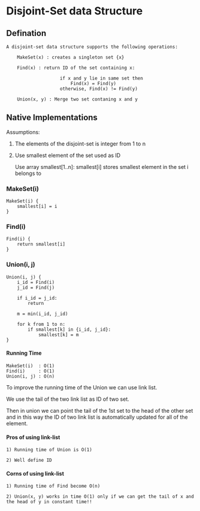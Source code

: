# Disjoint-Set data Structure

## Defination

	A disjoint-set data structure supports the following operations:

		MakeSet(x) : creates a singleton set {x}

		Find(x) : return ID of the set containing x:

						if x and y lie in same set then
							Find(x) = Find(y)
						otherwise, Find(x) != Find(y)

		Union(x, y) : Merge two set contaning x and y
		
		

## Native Implementations

Assumptions:

1) The elements of the disjoint-set is integer from 1 to n
	
2) Use smallest element of the set used as ID

	Use array smallest[1..n]: smallest[i] stores smallest element in the set i belongs to



### MakeSet(i)

	MakeSet(i) {
		smallest[i] = i
	}



### Find(i)

	Find(i) {
		return smallest[i]
	}



### Union(i, j)

	Union(i, j) {
		i_id = Find(i)
		j_id = Find(j)

		if i_id = j_id:
			return

		m = min(i_id, j_id)

		for k from 1 to n:
			if smallest[k] in {i_id, j_id}:
				smallest[k] = m
	}



#### Running Time

	MakeSet(i)  : O(1)
	Find(i)     : O(1)
	Union(i, j) : O(n)



To improve the running time of the Union we can use link list.

We use the tail of the two link list as ID of two set.
	
Then in union we can point the tail of the 1st set to the head of the other set and in this way the ID of two link list is automatically updated for all of the element.




#### Pros of using link-list

	1) Running time of Union is O(1)
	
	2) Well define ID



#### Corns of using link-list

	1) Running time of Find become O(n)
	
	2) Union(x, y) works in time O(1) only if we can get the tail of x and the head of y in constant time!!

